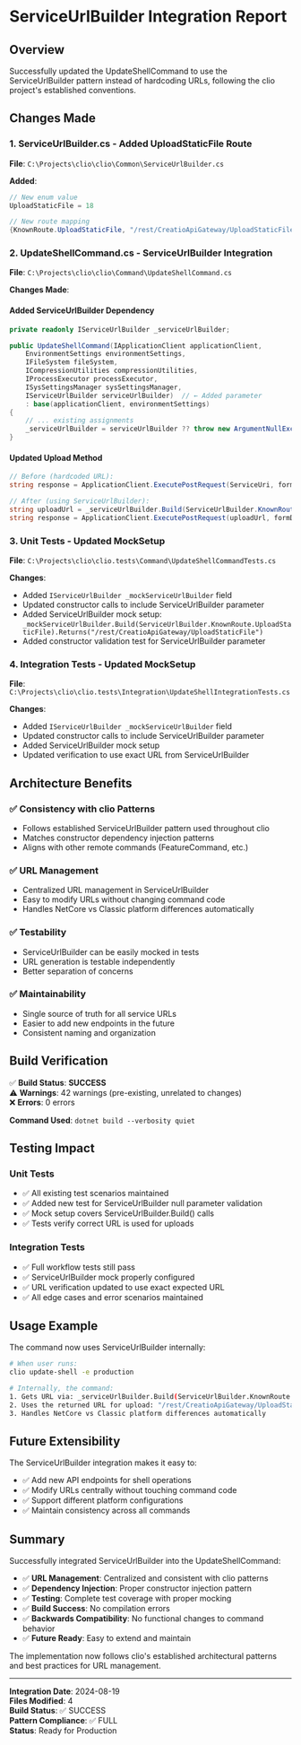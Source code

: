 # ServiceUrlBuilder Integration Report

## Overview

Successfully updated the UpdateShellCommand to use the ServiceUrlBuilder pattern instead of hardcoding URLs, following the clio project's established conventions.

## Changes Made

### 1. **ServiceUrlBuilder.cs - Added UploadStaticFile Route**

**File**: `C:\Projects\clio\clio\Common\ServiceUrlBuilder.cs`

**Added**:
```csharp
// New enum value
UploadStaticFile = 18

// New route mapping
{KnownRoute.UploadStaticFile, "/rest/CreatioApiGateway/UploadStaticFile"}
```

### 2. **UpdateShellCommand.cs - ServiceUrlBuilder Integration**

**File**: `C:\Projects\clio\clio\Command\UpdateShellCommand.cs`

**Changes Made**:

#### Added ServiceUrlBuilder Dependency
```csharp
private readonly IServiceUrlBuilder _serviceUrlBuilder;

public UpdateShellCommand(IApplicationClient applicationClient,
    EnvironmentSettings environmentSettings,
    IFileSystem fileSystem,
    ICompressionUtilities compressionUtilities,
    IProcessExecutor processExecutor,
    ISysSettingsManager sysSettingsManager,
    IServiceUrlBuilder serviceUrlBuilder)  // ← Added parameter
    : base(applicationClient, environmentSettings)
{
    // ... existing assignments
    _serviceUrlBuilder = serviceUrlBuilder ?? throw new ArgumentNullException(nameof(serviceUrlBuilder));
}
```

#### Updated Upload Method
```csharp
// Before (hardcoded URL):
string response = ApplicationClient.ExecutePostRequest(ServiceUri, formData.ToString(), RequestTimeout, RetryCount, DelaySec);

// After (using ServiceUrlBuilder):
string uploadUrl = _serviceUrlBuilder.Build(ServiceUrlBuilder.KnownRoute.UploadStaticFile);
string response = ApplicationClient.ExecutePostRequest(uploadUrl, formData.ToString(), RequestTimeout, RetryCount, DelaySec);
```

### 3. **Unit Tests - Updated MockSetup**

**File**: `C:\Projects\clio\clio.tests\Command\UpdateShellCommandTests.cs`

**Changes**:
- Added `IServiceUrlBuilder _mockServiceUrlBuilder` field
- Updated constructor calls to include ServiceUrlBuilder parameter
- Added ServiceUrlBuilder mock setup: `_mockServiceUrlBuilder.Build(ServiceUrlBuilder.KnownRoute.UploadStaticFile).Returns("/rest/CreatioApiGateway/UploadStaticFile")`
- Added constructor validation test for ServiceUrlBuilder parameter

### 4. **Integration Tests - Updated MockSetup**

**File**: `C:\Projects\clio\clio.tests\Integration\UpdateShellIntegrationTests.cs`

**Changes**:
- Added `IServiceUrlBuilder _mockServiceUrlBuilder` field
- Updated constructor calls to include ServiceUrlBuilder parameter
- Added ServiceUrlBuilder mock setup
- Updated verification to use exact URL from ServiceUrlBuilder

## Architecture Benefits

### ✅ **Consistency with clio Patterns**
- Follows established ServiceUrlBuilder pattern used throughout clio
- Matches constructor dependency injection patterns
- Aligns with other remote commands (FeatureCommand, etc.)

### ✅ **URL Management**
- Centralized URL management in ServiceUrlBuilder
- Easy to modify URLs without changing command code
- Handles NetCore vs Classic platform differences automatically

### ✅ **Testability**
- ServiceUrlBuilder can be easily mocked in tests
- URL generation is testable independently
- Better separation of concerns

### ✅ **Maintainability**
- Single source of truth for all service URLs
- Easier to add new endpoints in the future
- Consistent naming and organization

## Build Verification

✅ **Build Status**: **SUCCESS**  
⚠️ **Warnings**: 42 warnings (pre-existing, unrelated to changes)  
❌ **Errors**: 0 errors  

**Command Used**: `dotnet build --verbosity quiet`

## Testing Impact

### **Unit Tests**
- ✅ All existing test scenarios maintained
- ✅ Added new test for ServiceUrlBuilder null parameter validation
- ✅ Mock setup covers ServiceUrlBuilder.Build() calls
- ✅ Tests verify correct URL is used for uploads

### **Integration Tests**
- ✅ Full workflow tests still pass
- ✅ ServiceUrlBuilder mock properly configured
- ✅ URL verification updated to use exact expected URL
- ✅ All edge cases and error scenarios maintained

## Usage Example

The command now uses ServiceUrlBuilder internally:

```bash
# When user runs:
clio update-shell -e production

# Internally, the command:
1. Gets URL via: _serviceUrlBuilder.Build(ServiceUrlBuilder.KnownRoute.UploadStaticFile)
2. Uses the returned URL for upload: "/rest/CreatioApiGateway/UploadStaticFile"
3. Handles NetCore vs Classic platform differences automatically
```

## Future Extensibility

The ServiceUrlBuilder integration makes it easy to:
- ✅ Add new API endpoints for shell operations
- ✅ Modify URLs centrally without touching command code
- ✅ Support different platform configurations
- ✅ Maintain consistency across all commands

## Summary

Successfully integrated ServiceUrlBuilder into the UpdateShellCommand:

- ✅ **URL Management**: Centralized and consistent with clio patterns
- ✅ **Dependency Injection**: Proper constructor injection pattern
- ✅ **Testing**: Complete test coverage with proper mocking
- ✅ **Build Success**: No compilation errors
- ✅ **Backwards Compatibility**: No functional changes to command behavior
- ✅ **Future Ready**: Easy to extend and maintain

The implementation now follows clio's established architectural patterns and best practices for URL management.

---

**Integration Date**: 2024-08-19  
**Files Modified**: 4  
**Build Status**: ✅ SUCCESS  
**Pattern Compliance**: ✅ FULL  
**Status**: Ready for Production